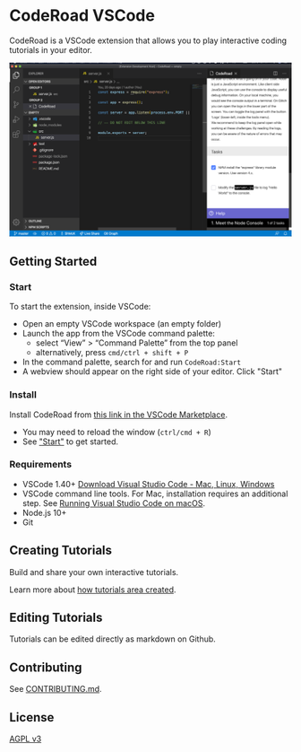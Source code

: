 # CodeRoad VSCode

CodeRoad is a VSCode extension that allows you to play interactive coding tutorials in your editor.

![CodeRoad Image](./docs/images/tutorial-example.png)

## Getting Started

### Start

To start the extension, inside VSCode:

- Open an empty VSCode workspace (an empty folder)
- Launch the app from the VSCode command palette:
  - select “View” > “Command Palette” from the top panel
  - alternatively, press `cmd/ctrl + shift + P`
- In the command palette, search for and run `CodeRoad:Start`
- A webview should appear on the right side of your editor. Click "Start"

### Install

Install CodeRoad from [this link in the VSCode Marketplace](https://marketplace.visualstudio.com/items?itemName=CodeRoad.coderoad).

- You may need to reload the window (`ctrl/cmd + R`)
- See ["Start"](#start) to get started.

### Requirements

- VSCode 1.40+
  [Download Visual Studio Code - Mac, Linux, Windows](https://code.visualstudio.com/download)
- VSCode command line tools.
  For Mac, installation requires an additional step. See [Running Visual Studio Code on macOS](https://code.visualstudio.com/docs/setup/mac#_launching-from-the-command-line).
- Node.js 10+
- Git

## Creating Tutorials

Build and share your own interactive tutorials.

Learn more about [how tutorials area created](./docs/tutorials.md).

## Editing Tutorials

Tutorials can be edited directly as markdown on Github.

## Contributing

See [CONTRIBUTING.md](./CONTRIBUTING.md).

## License

[AGPL v3](./LICENSE.md)
